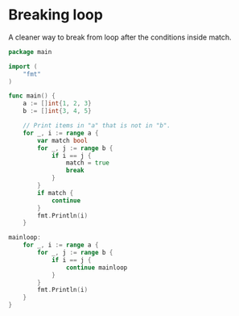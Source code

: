 # Breaking loop

A cleaner way to break from loop after the conditions inside match.

```go
package main

import (
	"fmt"
)

func main() {
	a := []int{1, 2, 3}
	b := []int{3, 4, 5}

	// Print items in "a" that is not in "b".
	for _, i := range a {
		var match bool
		for _, j := range b {
			if i == j {
				match = true
				break
			}
		}
		if match {
			continue
		}
		fmt.Println(i)
	}

mainloop:
	for _, i := range a {
		for _, j := range b {
			if i == j {
				continue mainloop
			}
		}
		fmt.Println(i)
	}
}

```
